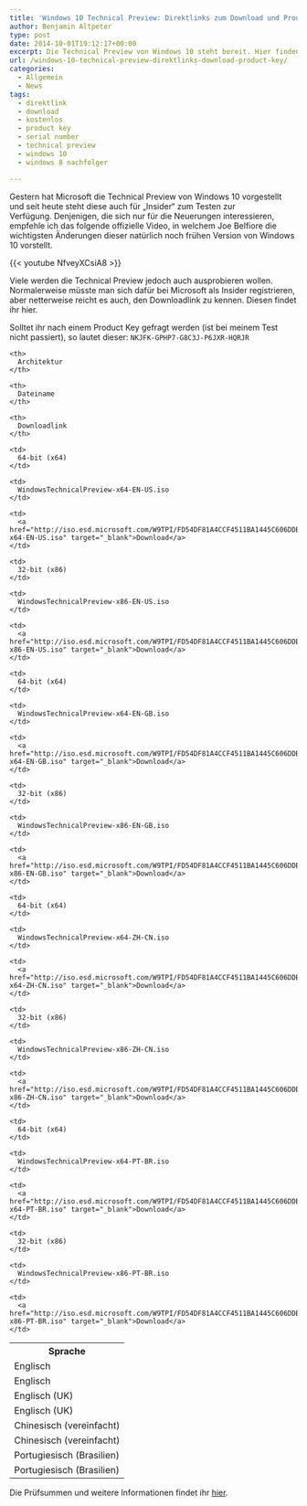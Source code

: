 ```yaml
---
title: 'Windows 10 Technical Preview: Direktlinks zum Download und Product Key'
author: Benjamin Altpeter
type: post
date: 2014-10-01T19:12:17+00:00
excerpt: Die Technical Preview von Windows 10 steht bereit. Hier finden sich die Direktlinks zum Download und der Product Key zum Nachfolger von Windows 8.
url: /windows-10-technical-preview-direktlinks-download-product-key/
categories:
  - Allgemein
  - News
tags:
  - direktlink
  - download
  - kostenlos
  - product key
  - serial number
  - technical preview
  - windows 10
  - windows 8 nachfolger

---
```

Gestern hat Microsoft die Technical Preview von Windows 10 vorgestellt und seit heute steht diese auch für &#8222;Insider&#8220; zum Testen zur Verfügung. Denjenigen, die sich nur für die Neuerungen interessieren, empfehle ich das folgende offizielle Video, in welchem Joe Belfiore die wichtigsten Änderungen dieser natürlich noch frühen Version von Windows 10 vorstellt.

{{< youtube NfveyXCsiA8 >}}

Viele werden die Technical Preview jedoch auch ausprobieren wollen. Normalerweise müsste man sich dafür bei Microsoft als Insider registrieren, aber netterweise reicht es auch, den Downloadlink zu kennen. Diesen findet ihr hier.
  
Solltet ihr nach einem Product Key gefragt werden (ist bei meinem Test nicht passiert), so lautet dieser: `NKJFK-GPHP7-G8C3J-P6JXR-HQRJR`

<table>
  <tr>
    <th>
      Sprache
    </th>
    
    <th>
      Architektur
    </th>
    
    <th>
      Dateiname
    </th>
    
    <th>
      Downloadlink
    </th>
  </tr>
  
  <tr>
    <td>
      Englisch
    </td>
    
    <td>
      64-bit (x64)
    </td>
    
    <td>
      WindowsTechnicalPreview-x64-EN-US.iso
    </td>
    
    <td>
      <a href="http://iso.esd.microsoft.com/W9TPI/FD54DF81A4CCF4511BA1445C606DDBA2/WindowsTechnicalPreview-x64-EN-US.iso" target="_blank">Download</a>
    </td>
  </tr>
  
  <tr>
    <td>
      Englisch
    </td>
    
    <td>
      32-bit (x86)
    </td>
    
    <td>
      WindowsTechnicalPreview-x86-EN-US.iso
    </td>
    
    <td>
      <a href="http://iso.esd.microsoft.com/W9TPI/FD54DF81A4CCF4511BA1445C606DDBA2/WindowsTechnicalPreview-x86-EN-US.iso" target="_blank">Download</a>
    </td>
  </tr>
  
  <tr>
    <td>
      Englisch (UK)
    </td>
    
    <td>
      64-bit (x64)
    </td>
    
    <td>
      WindowsTechnicalPreview-x64-EN-GB.iso
    </td>
    
    <td>
      <a href="http://iso.esd.microsoft.com/W9TPI/FD54DF81A4CCF4511BA1445C606DDBA2/WindowsTechnicalPreview-x64-EN-GB.iso" target="_blank">Download</a>
    </td>
  </tr>
  
  <tr>
    <td>
      Englisch (UK)
    </td>
    
    <td>
      32-bit (x86)
    </td>
    
    <td>
      WindowsTechnicalPreview-x86-EN-GB.iso
    </td>
    
    <td>
      <a href="http://iso.esd.microsoft.com/W9TPI/FD54DF81A4CCF4511BA1445C606DDBA2/WindowsTechnicalPreview-x86-EN-GB.iso" target="_blank">Download</a>
    </td>
  </tr>
  
  <tr>
    <td>
      Chinesisch (vereinfacht)
    </td>
    
    <td>
      64-bit (x64)
    </td>
    
    <td>
      WindowsTechnicalPreview-x64-ZH-CN.iso
    </td>
    
    <td>
      <a href="http://iso.esd.microsoft.com/W9TPI/FD54DF81A4CCF4511BA1445C606DDBA2/WindowsTechnicalPreview-x64-ZH-CN.iso" target="_blank">Download</a>
    </td>
  </tr>
  
  <tr>
    <td>
      Chinesisch (vereinfacht)
    </td>
    
    <td>
      32-bit (x86)
    </td>
    
    <td>
      WindowsTechnicalPreview-x86-ZH-CN.iso
    </td>
    
    <td>
      <a href="http://iso.esd.microsoft.com/W9TPI/FD54DF81A4CCF4511BA1445C606DDBA2/WindowsTechnicalPreview-x86-ZH-CN.iso" target="_blank">Download</a>
    </td>
  </tr>
  
  <tr>
    <td>
      Portugiesisch (Brasilien)
    </td>
    
    <td>
      64-bit (x64)
    </td>
    
    <td>
      WindowsTechnicalPreview-x64-PT-BR.iso
    </td>
    
    <td>
      <a href="http://iso.esd.microsoft.com/W9TPI/FD54DF81A4CCF4511BA1445C606DDBA2/WindowsTechnicalPreview-x64-PT-BR.iso" target="_blank">Download</a>
    </td>
  </tr>
  
  <tr>
    <td>
      Portugiesisch (Brasilien)
    </td>
    
    <td>
      32-bit (x86)
    </td>
    
    <td>
      WindowsTechnicalPreview-x86-PT-BR.iso
    </td>
    
    <td>
      <a href="http://iso.esd.microsoft.com/W9TPI/FD54DF81A4CCF4511BA1445C606DDBA2/WindowsTechnicalPreview-x86-PT-BR.iso" target="_blank">Download</a>
    </td>
  </tr>
</table>

Die Prüfsummen und weitere Informationen findet ihr <a title="Windows Insider-Programm" href="http://windows.microsoft.com/en-us/windows/preview-iso" target="_blank">hier</a>.
